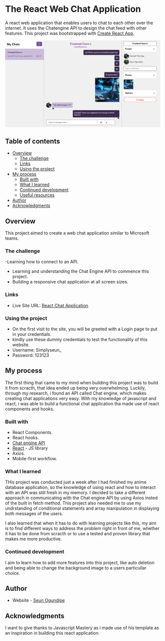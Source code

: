 # The React Web Chat Application

A react web application that enables users to chat to each other over the internet. It uses the Chatengine API to design the chat feed with other features.
This project was bootstrapped with [Create React App](https://github.com/facebook/create-react-app).

![](./screenshot/react-chat-app.png)


## Table of contents

- [Overview](#overview)
  - [The challenge](#the-challenge)
  - [Links](#links)
  - [Using the project](#using-the-project)
- [My process](#my-process)
  - [Built with](#built-with)
  - [What I learned](#what-i-learned)
  - [Continued development](#continued-development)
  - [Useful resources](#useful-resources)
- [Author](#author)
- [Acknowledgments](#acknowledgments)

## Overview
This project aimed to create a web chat application similar to Microsoft teams. 

### The challenge
-Learning how to connect to an API.
- Learning and understanding the Chat Engine API to commence this project.
- Building a responsive chat application at all screen sizes.


### Links

- Live Site URL: [React Chat Application](https://kind-clarke-42ccaa.netlify.app)

### Using the project
- On the first visit to the site, you will be greeted with a Login page to put in your credentials.
- kindly use these dummy credentials to test the functionality of this website.
- Username: Simplyseun_
- Password: 123123

## My process

The first thing that came to my mind when building this project was to build it from scracth, that idea ended up being very overwhelming. Luckily, through my research, i found an API called Chat engine, which makes creating chat applications very easy. With my knowledge of javascript and react, i was able to build a functional chat application tha made use of react components and hooks.

### Built with

- React Components.
- React hooks.
- [Chat engine API](https://chatengine.io)
- [React](https://reactjs.org/) - JS library
- Axios.
- Mobile-first workflow.

### What I learned

THis project was conducted just a week after I had finished my anime database application, so the knowledge of using react and how to interact with an API was still fresh in my memory. I decided to take a different approach in communicating with the Chat engine API by using Axios insted of the built in fetch method. This project also needed me to  use my undrstanding of conditional statements and array manipulation in displaying both messages of the users.

I also learned that when it has to do with learning projects like this, my aim is to find different ways to address the problem right in front of me, whether it has to be done from scracth or to use a tested and proven library that makes me more productive.




### Continued development

I aim to learn how to add more features into this project, like auto deletion and being able to change the background image to a users particullar choice.

## Author

- Website - [Seun Ogundipe](https://frosty-dubinsky-40fb7f.netlify.app)


## Acknowledgments

I want to give thanks to Javascript Mastery as i made use of his template as an inspiration in building this react application.
